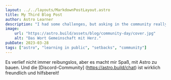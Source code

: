 ```yaml
---
layout: ../../layouts/MarkdownPostLayout.astro
title: My Third Blog Post
author: Astro Learner
description: "I had some challenges, but asking in the community really helped!"
image: 
    url: "https://astro.build/assets/blog/community-day/cover.jpg"
    alt: "Das Wort Gemeinschaft mit Herz."
pubDate: 2023-03-28
tags: ["astro", "learning in public", "setbacks", "community"]
---
```

Es verlief nicht immer reibungslos, aber es macht mir Spaß, mit Astro zu bauen. Und die [Discord-Community] (<https://astro.build/chat>) ist wirklich freundlich und hilfsbereit!
